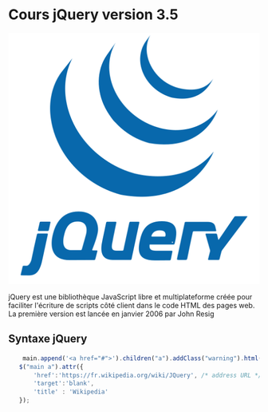  # Cours jQuery version 3.5
 !["jquery logo"](./asset/jquery_logo.png)
 
 jQuery est une bibliothèque JavaScript libre et multiplateforme créée pour faciliter l'écriture de scripts côté client dans le code HTML des pages web. La première version est lancée en janvier 2006 par John Resig
## Syntaxe jQuery
 ```js
     main.append('<a href="#">').children("a").addClass("warning").html("Wikipedia");
    $("main a").attr({
        'href':'https://fr.wikipedia.org/wiki/JQuery', /* address URL */
        'target':'blank',
        'title' : 'Wikipedia'
    });

 ```